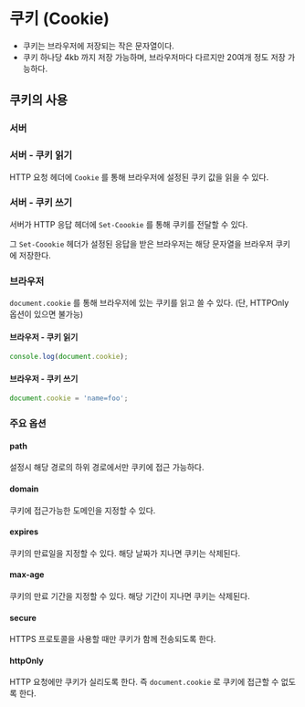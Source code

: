 # 쿠키 (Cookie)

- 쿠키는 브라우저에 저장되는 작은 문자열이다.
- 쿠키 하나당 4kb 까지 저장 가능하며, 브라우저마다 다르지만 20여개 정도 저장 가능하다.

## 쿠키의 사용

### 서버

### 서버 - 쿠키 읽기

HTTP 요청 헤더에 `Cookie` 를 통해 브라우저에 설정된 쿠키 값을 읽을 수 있다.

### 서버 - 쿠키 쓰기

서버가 HTTP 응답 헤더에 `Set-Coookie` 를 통해 쿠키를 전달할 수 있다.

그 `Set-Coookie` 헤더가 설정된 응답을 받은 브라우저는 해당 문자열을 브라우저 쿠키에 저장한다.

### 브라우저

`document.cookie` 를 통해 브라우저에 있는 쿠키를 읽고 쓸 수 있다. (단, HTTPOnly 옵션이 있으면 불가능)

#### 브라우저 - 쿠키 읽기

```js
console.log(document.cookie);
```

#### 브라우저 - 쿠키 쓰기

```js
document.cookie = 'name=foo';
```

### 주요 옵션

#### path

설정시 해당 경로의 하위 경로에서만 쿠키에 접근 가능하다.

#### domain

쿠키에 접근가능한 도메인을 지정할 수 있다.

#### expires

쿠키의 만료일을 지정할 수 있다. 해당 날짜가 지나면 쿠키는 삭제된다.

#### max-age

쿠키의 만료 기간을 지정할 수 있다. 해당 기간이 지나면 쿠키는 삭제된다.

#### secure

HTTPS 프로토콜을 사용할 때만 쿠키가 함께 전송되도록 한다.

#### httpOnly

HTTP 요청에만 쿠키가 실리도록 한다. 즉 `document.cookie` 로 쿠키에 접근할 수 없도록 한다.
